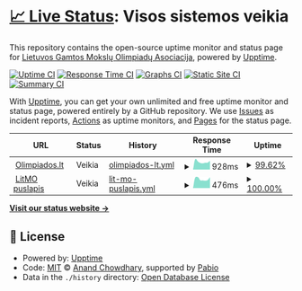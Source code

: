 # [📈 Live Status](https://LGMOA-Oranziniai.github.io/Olimpiados.lt-monitor): <!--live status--> **Visos sistemos veikia**

This repository contains the open-source uptime monitor and status page for [Lietuvos Gamtos Mokslų Olimpiadų Asociacija](https://olimpiados.lt), powered by [Upptime](https://github.com/upptime/upptime).

[![Uptime CI](https://github.com/LGMOA-Oranziniai/Olimpiados.lt-monitor/workflows/Uptime%20CI/badge.svg)](https://github.com/LGMOA-Oranziniai/Olimpiados.lt-monitor/actions?query=workflow%3A%22Uptime+CI%22)
[![Response Time CI](https://github.com/LGMOA-Oranziniai/Olimpiados.lt-monitor/workflows/Response%20Time%20CI/badge.svg)](https://github.com/LGMOA-Oranziniai/Olimpiados.lt-monitor/actions?query=workflow%3A%22Response+Time+CI%22)
[![Graphs CI](https://github.com/LGMOA-Oranziniai/Olimpiados.lt-monitor/workflows/Graphs%20CI/badge.svg)](https://github.com/LGMOA-Oranziniai/Olimpiados.lt-monitor/actions?query=workflow%3A%22Graphs+CI%22)
[![Static Site CI](https://github.com/LGMOA-Oranziniai/Olimpiados.lt-monitor/workflows/Static%20Site%20CI/badge.svg)](https://github.com/LGMOA-Oranziniai/Olimpiados.lt-monitor/actions?query=workflow%3A%22Static+Site+CI%22)
[![Summary CI](https://github.com/LGMOA-Oranziniai/Olimpiados.lt-monitor/workflows/Summary%20CI/badge.svg)](https://github.com/LGMOA-Oranziniai/Olimpiados.lt-monitor/actions?query=workflow%3A%22Summary+CI%22)

With [Upptime](https://upptime.js.org), you can get your own unlimited and free uptime monitor and status page, powered entirely by a GitHub repository. We use [Issues](https://github.com/LGMOA-Oranziniai/Olimpiados.lt-monitor/issues) as incident reports, [Actions](https://github.com/LGMOA-Oranziniai/Olimpiados.lt-monitor/actions) as uptime monitors, and [Pages](https://LGMOA-Oranziniai.github.io/Olimpiados.lt-monitor) for the status page.

<!--start: status pages-->
<!-- This summary is generated by Upptime (https://github.com/upptime/upptime) -->
<!-- Do not edit this manually, your changes will be overwritten -->
<!-- prettier-ignore -->
| URL | Status | History | Response Time | Uptime |
| --- | ------ | ------- | ------------- | ------ |
| <img alt="" src="https://icons.duckduckgo.com/ip3/olimpiados.lt.ico" height="13"> [Olimpiados.lt](https://olimpiados.lt) | Veikia | [olimpiados-lt.yml](https://github.com/LGMOA-Oranziniai/Puslapiu-stebejimas/commits/HEAD/history/olimpiados-lt.yml) | <details><summary><img alt="Response time graph" src="./graphs/olimpiados-lt/response-time-week.png" height="20"> 928ms</summary><br><a href="https://status.olimpiados.lt/history/olimpiados-lt"><img alt="Response time 1041" src="https://img.shields.io/endpoint?url=https%3A%2F%2Fraw.githubusercontent.com%2FLGMOA-Oranziniai%2FPuslapiu-stebejimas%2FHEAD%2Fapi%2Folimpiados-lt%2Fresponse-time.json"></a><br><a href="https://status.olimpiados.lt/history/olimpiados-lt"><img alt="24-hour response time 952" src="https://img.shields.io/endpoint?url=https%3A%2F%2Fraw.githubusercontent.com%2FLGMOA-Oranziniai%2FPuslapiu-stebejimas%2FHEAD%2Fapi%2Folimpiados-lt%2Fresponse-time-day.json"></a><br><a href="https://status.olimpiados.lt/history/olimpiados-lt"><img alt="7-day response time 928" src="https://img.shields.io/endpoint?url=https%3A%2F%2Fraw.githubusercontent.com%2FLGMOA-Oranziniai%2FPuslapiu-stebejimas%2FHEAD%2Fapi%2Folimpiados-lt%2Fresponse-time-week.json"></a><br><a href="https://status.olimpiados.lt/history/olimpiados-lt"><img alt="30-day response time 994" src="https://img.shields.io/endpoint?url=https%3A%2F%2Fraw.githubusercontent.com%2FLGMOA-Oranziniai%2FPuslapiu-stebejimas%2FHEAD%2Fapi%2Folimpiados-lt%2Fresponse-time-month.json"></a><br><a href="https://status.olimpiados.lt/history/olimpiados-lt"><img alt="1-year response time 1044" src="https://img.shields.io/endpoint?url=https%3A%2F%2Fraw.githubusercontent.com%2FLGMOA-Oranziniai%2FPuslapiu-stebejimas%2FHEAD%2Fapi%2Folimpiados-lt%2Fresponse-time-year.json"></a></details> | <details><summary><a href="https://status.olimpiados.lt/history/olimpiados-lt">99.62%</a></summary><a href="https://status.olimpiados.lt/history/olimpiados-lt"><img alt="All-time uptime 99.99%" src="https://img.shields.io/endpoint?url=https%3A%2F%2Fraw.githubusercontent.com%2FLGMOA-Oranziniai%2FPuslapiu-stebejimas%2FHEAD%2Fapi%2Folimpiados-lt%2Fuptime.json"></a><br><a href="https://status.olimpiados.lt/history/olimpiados-lt"><img alt="24-hour uptime 97.33%" src="https://img.shields.io/endpoint?url=https%3A%2F%2Fraw.githubusercontent.com%2FLGMOA-Oranziniai%2FPuslapiu-stebejimas%2FHEAD%2Fapi%2Folimpiados-lt%2Fuptime-day.json"></a><br><a href="https://status.olimpiados.lt/history/olimpiados-lt"><img alt="7-day uptime 99.62%" src="https://img.shields.io/endpoint?url=https%3A%2F%2Fraw.githubusercontent.com%2FLGMOA-Oranziniai%2FPuslapiu-stebejimas%2FHEAD%2Fapi%2Folimpiados-lt%2Fuptime-week.json"></a><br><a href="https://status.olimpiados.lt/history/olimpiados-lt"><img alt="30-day uptime 99.91%" src="https://img.shields.io/endpoint?url=https%3A%2F%2Fraw.githubusercontent.com%2FLGMOA-Oranziniai%2FPuslapiu-stebejimas%2FHEAD%2Fapi%2Folimpiados-lt%2Fuptime-month.json"></a><br><a href="https://status.olimpiados.lt/history/olimpiados-lt"><img alt="1-year uptime 99.99%" src="https://img.shields.io/endpoint?url=https%3A%2F%2Fraw.githubusercontent.com%2FLGMOA-Oranziniai%2FPuslapiu-stebejimas%2FHEAD%2Fapi%2Folimpiados-lt%2Fuptime-year.json"></a></details>
| <img alt="" src="https://icons.duckduckgo.com/ip3/litmo.olimpiados.lt.ico" height="13"> [LitMO puslapis](https://litmo.olimpiados.lt) | Veikia | [lit-mo-puslapis.yml](https://github.com/LGMOA-Oranziniai/Puslapiu-stebejimas/commits/HEAD/history/lit-mo-puslapis.yml) | <details><summary><img alt="Response time graph" src="./graphs/lit-mo-puslapis/response-time-week.png" height="20"> 476ms</summary><br><a href="https://status.olimpiados.lt/history/lit-mo-puslapis"><img alt="Response time 490" src="https://img.shields.io/endpoint?url=https%3A%2F%2Fraw.githubusercontent.com%2FLGMOA-Oranziniai%2FPuslapiu-stebejimas%2FHEAD%2Fapi%2Flit-mo-puslapis%2Fresponse-time.json"></a><br><a href="https://status.olimpiados.lt/history/lit-mo-puslapis"><img alt="24-hour response time 570" src="https://img.shields.io/endpoint?url=https%3A%2F%2Fraw.githubusercontent.com%2FLGMOA-Oranziniai%2FPuslapiu-stebejimas%2FHEAD%2Fapi%2Flit-mo-puslapis%2Fresponse-time-day.json"></a><br><a href="https://status.olimpiados.lt/history/lit-mo-puslapis"><img alt="7-day response time 476" src="https://img.shields.io/endpoint?url=https%3A%2F%2Fraw.githubusercontent.com%2FLGMOA-Oranziniai%2FPuslapiu-stebejimas%2FHEAD%2Fapi%2Flit-mo-puslapis%2Fresponse-time-week.json"></a><br><a href="https://status.olimpiados.lt/history/lit-mo-puslapis"><img alt="30-day response time 481" src="https://img.shields.io/endpoint?url=https%3A%2F%2Fraw.githubusercontent.com%2FLGMOA-Oranziniai%2FPuslapiu-stebejimas%2FHEAD%2Fapi%2Flit-mo-puslapis%2Fresponse-time-month.json"></a><br><a href="https://status.olimpiados.lt/history/lit-mo-puslapis"><img alt="1-year response time 490" src="https://img.shields.io/endpoint?url=https%3A%2F%2Fraw.githubusercontent.com%2FLGMOA-Oranziniai%2FPuslapiu-stebejimas%2FHEAD%2Fapi%2Flit-mo-puslapis%2Fresponse-time-year.json"></a></details> | <details><summary><a href="https://status.olimpiados.lt/history/lit-mo-puslapis">100.00%</a></summary><a href="https://status.olimpiados.lt/history/lit-mo-puslapis"><img alt="All-time uptime 100.00%" src="https://img.shields.io/endpoint?url=https%3A%2F%2Fraw.githubusercontent.com%2FLGMOA-Oranziniai%2FPuslapiu-stebejimas%2FHEAD%2Fapi%2Flit-mo-puslapis%2Fuptime.json"></a><br><a href="https://status.olimpiados.lt/history/lit-mo-puslapis"><img alt="24-hour uptime 100.00%" src="https://img.shields.io/endpoint?url=https%3A%2F%2Fraw.githubusercontent.com%2FLGMOA-Oranziniai%2FPuslapiu-stebejimas%2FHEAD%2Fapi%2Flit-mo-puslapis%2Fuptime-day.json"></a><br><a href="https://status.olimpiados.lt/history/lit-mo-puslapis"><img alt="7-day uptime 100.00%" src="https://img.shields.io/endpoint?url=https%3A%2F%2Fraw.githubusercontent.com%2FLGMOA-Oranziniai%2FPuslapiu-stebejimas%2FHEAD%2Fapi%2Flit-mo-puslapis%2Fuptime-week.json"></a><br><a href="https://status.olimpiados.lt/history/lit-mo-puslapis"><img alt="30-day uptime 100.00%" src="https://img.shields.io/endpoint?url=https%3A%2F%2Fraw.githubusercontent.com%2FLGMOA-Oranziniai%2FPuslapiu-stebejimas%2FHEAD%2Fapi%2Flit-mo-puslapis%2Fuptime-month.json"></a><br><a href="https://status.olimpiados.lt/history/lit-mo-puslapis"><img alt="1-year uptime 100.00%" src="https://img.shields.io/endpoint?url=https%3A%2F%2Fraw.githubusercontent.com%2FLGMOA-Oranziniai%2FPuslapiu-stebejimas%2FHEAD%2Fapi%2Flit-mo-puslapis%2Fuptime-year.json"></a></details>

<!--end: status pages-->

[**Visit our status website →**](https://LGMOA-Oranziniai.github.io/Olimpiados.lt-monitor)

## 📄 License

- Powered by: [Upptime](https://github.com/upptime/upptime)
- Code: [MIT](./LICENSE) © [Anand Chowdhary](https://anandchowdhary.com), supported by [Pabio](https://pabio.com)
- Data in the `./history` directory: [Open Database License](https://opendatacommons.org/licenses/odbl/1-0/)
